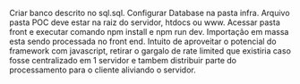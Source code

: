 Criar banco descrito no sql.sql.
Configurar Database na pasta infra.
Arquivo pasta POC deve estar na raiz do servidor, htdocs ou www.
Acessar pasta front e executar comando npm install e npm run dev.
Importação em massa esta sendo processada no front end. Intuito de aproveitar o potencial do framework com javascript, retirar o gargalo de rate limited que existiria caso fosse centralizado em 1 servidor e tambem distribuir parte do processamento para o cliente aliviando o servidor.

